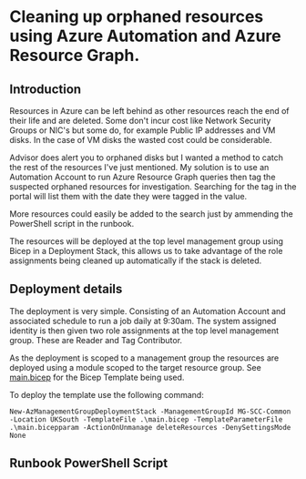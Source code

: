 # Cleaning up orphaned resources using Azure Automation and Azure Resource Graph.

## Introduction

Resources in Azure can be left behind as other resources reach the end of their life and are deleted.  Some don't incur cost like Network Security Groups or NIC's but some do, for example Public IP addresses and VM disks.  In the case of VM disks the wasted cost could be considerable.

Advisor does alert you to orphaned disks but I wanted a method to catch the rest of the resources I've just mentioned.  My solution is to use an Automation Account to run Azure Resource Graph queries then tag the suspected orphaned resources for investigation.  Searching for the tag in the portal will list them with the date they were tagged in the value.

More resources could easily be added to the search just by ammending the PowerShell script in the runbook.

The resources will be deployed at the top level management group using Bicep in a Deployment Stack, this allows us to take advantage of the role assignments being cleaned up automatically if the stack is deleted.

## Deployment details

The deployment is very simple.  Consisting of an Automation Account and associated schedule to run a job daily at 9:30am.  The system assigned identity is then given two role assignments at the top level management group.  These are Reader and Tag Contributor.

As the deployment is scoped to a management group the resources are deployed using a module scoped to the target resource group.  See [main.bicep](https://github.com/paul-mccormack/AzureAutomationResourceCleanUp/blob/main/main.bicep) for the Bicep Template being used.

To deploy the template use the following command:

```bicep
New-AzManagementGroupDeploymentStack -ManagementGroupId MG-SCC-Common -Location UKSouth -TemplateFile .\main.bicep -TemplateParameterFile .\main.bicepparam -ActionOnUnmanage deleteResources -DenySettingsMode None
```

## Runbook PowerShell Script

